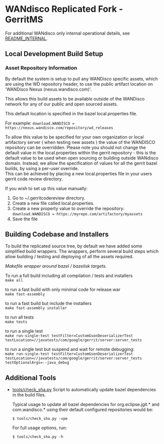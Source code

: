 # WANdisco Replicated Fork - GerritMS
For additional WANdisco only internal operational details, see
[README_INTERNAL](./README_INTERNAL.md).

## Local Development Build Setup

### Asset Repository Information
By default the system is setup to pull any WANDisco specific assets, which are using the WD repository header, to use
the public artifact location on 'WANDisco Nexus (nexus.wandisco.com)'.  

This allows this build assets to be available outside of the WANDisco network for any of our public and 
open sourced assets.

This default location is specified in the bazel local.properties file.

For example:
  ```download.WANDISCO = https://nexus.wandisco.com/repository/wd_releases```


To allow this value to be specified for your own organization or local artifactory server ( when testing new assets ) the
value of the WANDISCO repository can be overridden.
Please note you should not change the default value in the local.properties within the gerrit repository - this is the default
value to be used when open sourcing or building outside WANdisco domain. 
Instead, we allow the specification of values for all the gerrit bazel builds, by using a per-user override.  
This can be achieved by placing a new local.properties file in your users gerrit code review directory.  

If you wish to set up this value manually:

1) Go to ~/.gerritcodereview directory.
2) Create a new file called local.properties.
3) Create a new property value to override the repository:  
   ```download.WANDISCO = https://myrepo.com/artifactory/myassets```
4) Save the file



## Building Codebase and Installers

To build the replicated source tree, by default we have added some simplified build wrappers.
The wrappers, perform several build steps which allow building / testing and deploying of all the assets required.

_Makefile wrapper around bazel / bazelisk targets._


To run a full build including all compilation / tests and installers  
```make all```

to run a fast build with only minimal code for release.war  
```make fast-assembly```

to run a fast build but include the installers  
```make fast-assembly installer```

to run all tests  
```make tests```

to run a single test  
```make run-single-test testFilter=CustomGsonDeserializerTest testLocation=//javatests/com/google/gerrit/server:server_tests```

to run a single test but suspend and wait for remote debugging:  
```make run-single-test testFilter=CustomGsonDeserializerTest testLocation=//javatests/com/google/gerrit/server:server_tests testOptionalArgs=--java_debug```

## Additional Tools

- [tools/check_sha.py](https://workspace.wandisco.com/display/GIT/GerritMS+Build+Helper+Scripts)
  Script to automatically update bazel dependencies in the build files.

  Typical usage to update all bazel dependencies for org.eclipse.jgit.\* and com.wandisco.\*
  using their default configured repositories would be:

      $ tools/check_sha.py -vpe

  For full usage options, run:

      $ tools/check_sha.py -h
